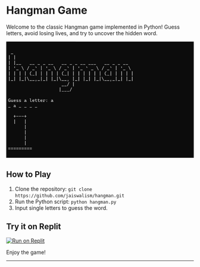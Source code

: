 # Hangman Game

Welcome to the classic Hangman game implemented in Python! Guess letters, avoid losing lives, and try to uncover the hidden word.

![Hangman Screenshot](screenshot.png)

## How to Play
1. Clone the repository: `git clone https://github.com/jaiswalism/hangman.git`
2. Run the Python script: `python hangman.py`
3. Input single letters to guess the word.

## Try it on Replit
[![Run on Replit](https://replit.com/badge/github/jaiswalism/hangman)](https://replit.com/@jaiswalism16/hangman)

Enjoy the game!

---
